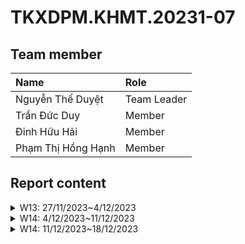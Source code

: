 # TKXDPM.KHMT.20231-07

## Team member

| Name               | Role          |
| :----------------- | :------------ |
| Nguyễn Thế Duyệt   | Team Leader   |
| Trần Đức Duy       | Member        |
| Đinh Hữu Hải       | Member        |
| Phạm Thị Hồng Hạnh | Member        |

## Report content

<details>
    <summary>W13: 27/11/2023~4/12/2023</summary>
    <br>
    <details>
        <summary>Trần Đức Duy</summary>
        <br>
        - Assigned tasks:<br>
          - Detect coupling of subsystem classes<br>
        - Implementation details:<br>
          - Pull request(s): https://github.com/NguyenDuyetIT2002/TKXDPM.KHMT.20231-07/pull/1<br>
          - Specific implementation details:<br>
    </details>
</details>

<details>
    <summary>W14: 4/12/2023~11/12/2023</summary>
    <br>
    <details>
        <summary>Trần Đức Duy</summary>
        <br>
        - Assigned tasks:<br>
          - Detect cohesion <br>
        - Implementation details:<br>
          - Pull request(s): <br>
          - Specific implementation details:<br>
          - Image:<br>
            https://github.com/NguyenDuyetIT2002/TKXDPM.KHMT.20231-07/blob/duy/assets/PaymentControllerCohesion.png<br>
            https://github.com/NguyenDuyetIT2002/TKXDPM.KHMT.20231-07/blob/duy/assets/PlaceOrderControllerCohesion.png
    </details>
</details>

<details>
    <summary>W14: 11/12/2023~18/12/2023</summary>
    <br>
    <details>
        <summary>Trần Đức Duy</summary>
        <br>
        - Assigned tasks:<br>
          - Detect SOLID violation <br>
        - Implementation details:<br>
          - Pull request(s): <br>
          - Specific implementation details:<br>
          - Image:<br>
    </details>
</details>
